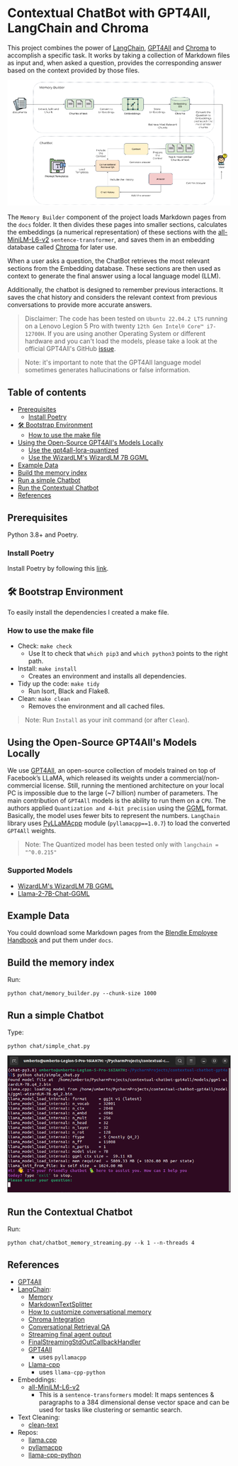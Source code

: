 # Contextual ChatBot with GPT4All, LangChain and Chroma

This project combines the power of [LangChain](https://python.langchain.com/docs/get_started/introduction.html),
[GPT4All](https://gpt4all.io/index.html) and [Chroma](https://github.com/chroma-core/chroma) to accomplish a specific task.
It works by taking a collection of Markdown files as input and, when asked a question, provides the corresponding answer
based on the context provided by those files.

![architecture.png](images/contextual-chatbot-gpt4all.png)

The `Memory Builder` component of the project loads Markdown pages from the `docs` folder.
It then divides these pages into smaller sections, calculates the embeddings (a numerical representation) of these
sections with the [all-MiniLM-L6-v2](https://huggingface.co/sentence-transformers/all-MiniLM-L6-v2) 
`sentence-transformer`, and saves them in an embedding database called [Chroma](https://github.com/chroma-core/chroma) 
for later use.

When a user asks a question, the ChatBot retrieves the most relevant sections from the Embedding database.
These sections are then used as context to generate the final answer using a local language model (LLM).

Additionally, the chatbot is designed to remember previous interactions. It saves the chat history and considers the
relevant context from previous conversations to provide more accurate answers. 

> Disclaimer: The code has been tested on `Ubuntu 22.04.2 LTS` running on a Lenovo Legion 5 Pro
> with twenty `12th Gen Intel® Core™ i7-12700H`.
> If you are using another Operating System or different hardware and you can't load the models, please
> take a look at the official GPT4All's GitHub [issue](https://github.com/nomic-ai/gpt4all/issues).

> Note: it's important to note that the GPT4All language model sometimes generates hallucinations or false information.

## Table of contents

- [Prerequisites](#prerequisites)
  - [Install Poetry](#install-poetry)
- [🛠 Bootstrap Environment](#-bootstrap-environment)
  - [How to use the make file](#how-to-use-the-make-file)
- [Using the Open-Source GPT4All's Models Locally](#using-the-open-source-gpt4alls-models-locally)
  - [Use the gpt4all-lora-quantized](#use-the-gpt4all-lora-quantized)
  - [Use the WizardLM's WizardLM 7B GGML](#use-the-wizardlms-wizardlm-7b-ggml)
- [Example Data](#example-data)
- [Build the memory index](#build-the-memory-index)
- [Run a simple Chatbot](#run-a-simple-chatbot)
- [Run the Contextual Chatbot](#run-the-contextual-chatbot)
- [References](#references)


## Prerequisites

Python 3.8+ and Poetry.

### Install Poetry

Install Poetry by following this [link](https://python-poetry.org/docs/).

## 🛠 Bootstrap Environment

To easily install the dependencies I created a make file.

### How to use the make file

* Check: ```make check```
  * Use It to check that `which pip3` and `which python3` points to the right path.
* Install: ```make install```
  * Creates an environment and installs all dependencies.
* Tidy up the code: ```make tidy```
  * Run Isort, Black and Flake8.
* Clean: ```make clean```
  * Removes the environment and all cached files.

> Note: Run `Install` as your init command (or after `Clean`).

## Using the Open-Source GPT4All's Models Locally

We use [GPT4All](https://gpt4all.io/index.html), an open-source collection of models trained on top of Facebook’s LLaMA,
which released its weights under a commercial/non-commercial license. 
Still, running the mentioned architecture on your local PC is impossible due to the large (~7 billion) number of 
parameters. The main contribution of `GPT4All` models is the ability to run them on a `CPU`.
The authors applied `Quantization and 4-bit precision` using the [GGML](https://github.com/ggerganov/ggml) format.
Basically, the model uses fewer bits to represent the numbers.
`LangChain` library uses [PyLLaMAcpp](https://github.com/abdeladim-s/pyllamacpp) module (`pyllamacpp==1.0.7`) to load 
the converted `GPT4All` weights.

> Note: The Quantized model has been tested only with `langchain = "^0.0.215"`

### Supported Models
* [WizardLM's WizardLM 7B GGML](https://huggingface.co/TheBloke/wizardLM-7B-GGML)
* [Llama-2-7B-Chat-GGML](https://huggingface.co/TheBloke/Llama-2-7B-Chat-GGML)

## Example Data

You could download some Markdown pages from the [Blendle Employee Handbook](https://blendle.notion.site/Blendle-s-Employee-Handbook-7692ffe24f07450785f093b94bbe1a09) 
and put them under `docs`.

## Build the memory index

Run:
```shell
python chat/memory_builder.py --chunk-size 1000
```

## Run a simple Chatbot

Type:
```shell
python chat/simple_chat.py
```
![python-code.gif](images/python-code.gif)

## Run the Contextual Chatbot

Run:
```shell
python chat/chatbot_memory_streaming.py --k 1 --n-threads 4
```

## References

* [GPT4All](https://github.com/nomic-ai/gpt4all)
* [LangChain](https://python.langchain.com/docs/get_started/introduction.html):
  * [Memory](https://python.langchain.com/docs/modules/memory.html)
  * [MarkdownTextSplitter](https://api.python.langchain.com/en/latest/_modules/langchain/text_splitter.html#MarkdownTextSplitter)
  * [How to customize conversational memory](https://python.langchain.com/docs/modules/memory/how_to/conversational_customization)
  * [Chroma Integration](https://python.langchain.com/docs/modules/data_connection/vectorstores/integrations/chroma)
  * [Conversational Retrieval QA](https://python.langchain.com/docs/modules/chains/popular/chat_vector_db)
  * [Streaming final agent output](https://python.langchain.com/docs/modules/agents/how_to/streaming_stdout_final_only)
  * [FinalStreamingStdOutCallbackHandler](https://python.langchain.com/docs/modules/agents/how_to/streaming_stdout_final_only)
  * [GPT4All](https://python.langchain.com/docs/modules/model_io/models/llms/integrations/gpt4all.html)
    * uses `pyllamacpp`
  * [Llama-cpp](https://python.langchain.com/docs/modules/model_io/models/llms/integrations/llamacpp)
    * uses `llama-cpp-python`
* Embeddings:
  * [all-MiniLM-L6-v2](https://huggingface.co/sentence-transformers/all-MiniLM-L6-v2)
    * This is a `sentence-transformers` model: It maps sentences & paragraphs to a 384 dimensional dense vector space and can be used for tasks like clustering or semantic search.
* Text Cleaning:
  * [clean-text](https://github.com/jfilter/clean-text/tree/main)
* Repos:
  * [llama.cpp](https://github.com/ggerganov/llama.cpp)
  * [pyllamacpp](https://github.com/abdeladim-s/pyllamacpp)
  * [llama-cpp-python](https://github.com/abetlen/llama-cpp-python)
